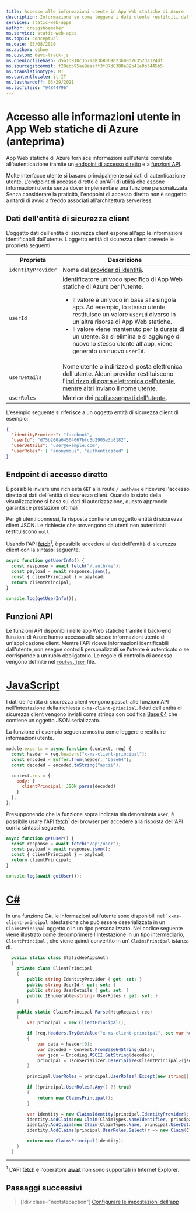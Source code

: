 ```yaml
---
title: Accesso alle informazioni utente in App Web statiche di Azure
description: Informazioni su come leggere i dati utente restituiti dal provider di autorizzazione.
services: static-web-apps
author: craigshoemaker
ms.service: static-web-apps
ms.topic: conceptual
ms.date: 05/08/2020
ms.author: cshoe
ms.custom: devx-track-js
ms.openlocfilehash: d5a1d810c357aa83b8069023b00d76352da124df
ms.sourcegitcommit: f28ebb95ae9aaaff3f87d8388a09b41e0b3445b5
ms.translationtype: MT
ms.contentlocale: it-IT
ms.lasthandoff: 03/29/2021
ms.locfileid: "94844796"
---
```

# <a name="accessing-user-information-in-azure-static-web-apps-preview"></a>Accesso alle informazioni utente in App Web statiche di Azure (anteprima)

App Web statiche di Azure fornisce informazioni sull'utente correlate all'autenticazione tramite un [endpoint di accesso diretto](#direct-access-endpoint) e a [funzioni API](#api-functions).

Molte interfacce utente si basano principalmente sui dati di autenticazione utente. L'endpoint di accesso diretto è un'API di utilità che espone informazioni utente senza dover implementare una funzione personalizzata. Senza considerare la praticità, l'endpoint di accesso diretto non è soggetto a ritardi di avvio a freddo associati all'architettura serverless.

## <a name="client-principal-data"></a>Dati dell'entità di sicurezza client

L'oggetto dati dell'entità di sicurezza client espone all'app le informazioni identificabili dall'utente. L'oggetto entità di sicurezza client prevede le proprietà seguenti:

| Proprietà  | Descrizione |
|-----------|---------|
| `identityProvider` | Nome del [provider di identità](authentication-authorization.md). |
| `userId` | Identificatore univoco specifico di App Web statiche di Azure per l'utente. <ul><li>Il valore è univoco in base alla singola app. Ad esempio, lo stesso utente restituisce un valore `userId` diverso in un'altra risorsa di App Web statiche.<li>Il valore viene mantenuto per la durata di un utente. Se si elimina e si aggiunge di nuovo lo stesso utente all'app, viene generato un nuovo `userId`.</ul>|
| `userDetails` | Nome utente o indirizzo di posta elettronica dell'utente. Alcuni provider restituiscono l'[indirizzo di posta elettronica dell'utente](authentication-authorization.md), mentre altri inviano il [nome utente](authentication-authorization.md). |
| `userRoles`     | Matrice dei [ruoli assegnati dell'utente](authentication-authorization.md). |

L'esempio seguente si riferisce a un oggetto entità di sicurezza client di esempio:

```json
{
  "identityProvider": "facebook",
  "userId": "d75b260a64504067bfc5b2905e3b8182",
  "userDetails": "user@example.com",
  "userRoles": [ "anonymous", "authenticated" ]
}
```

## <a name="direct-access-endpoint"></a>Endpoint di accesso diretto

È possibile inviare una richiesta `GET` alla route `/.auth/me` e ricevere l'accesso diretto ai dati dell'entità di sicurezza client. Quando lo stato della visualizzazione si basa sui dati di autorizzazione, questo approccio garantisce prestazioni ottimali.

Per gli utenti connessi, la risposta contiene un oggetto entità di sicurezza client JSON. Le richieste che provengono da utenti non autenticati restituiscono `null`.

Usando l'API [fetch](https://developer.mozilla.org/docs/Web/API/Fetch_API/Using_Fetch)<sup>1</sup>, è possibile accedere ai dati dell'entità di sicurezza client con la sintassi seguente.

```javascript
async function getUserInfo() {
  const response = await fetch("/.auth/me");
  const payload = await response.json();
  const { clientPrincipal } = payload;
  return clientPrincipal;
}

console.log(getUserInfo());
```

## <a name="api-functions"></a>Funzioni API

Le funzioni API disponibili nelle app Web statiche tramite il back-end funzioni di Azure hanno accesso alle stesse informazioni utente di un'applicazione client. Mentre l'API riceve informazioni identificabili dall'utente, non esegue controlli personalizzati se l'utente è autenticato o se corrisponde a un ruolo obbligatorio. Le regole di controllo di accesso vengono definite nel [`routes.json`](routes.md) file.

# <a name="javascript"></a>[JavaScript](#tab/javascript)

I dati dell'entità di sicurezza client vengono passati alle funzioni API nell'intestazione della richiesta `x-ms-client-principal`. I dati dell'entità di sicurezza client vengono inviati come stringa con codifica [Base 64](https://www.wikipedia.org/wiki/Base64) che contiene un oggetto JSON serializzato.

La funzione di esempio seguente mostra come leggere e restituire informazioni utente.

```javascript
module.exports = async function (context, req) {
  const header = req.headers["x-ms-client-principal"];
  const encoded = Buffer.from(header, "base64");
  const decoded = encoded.toString("ascii");

  context.res = {
    body: {
      clientPrincipal: JSON.parse(decoded)
    }
  };
};
```

Presupponendo che la funzione sopra indicata sia denominata `user`, è possibile usare l'API [fetch](https://developer.mozilla.org/docs/Web/API/Fetch_API/Using_Fetch)<sup>1</sup> del browser per accedere alla risposta dell'API con la sintassi seguente.

```javascript
async function getUser() {
  const response = await fetch("/api/user");
  const payload = await response.json();
  const { clientPrincipal } = payload;
  return clientPrincipal;
}

console.log(await getUser());
```

# <a name="c"></a>[C#](#tab/csharp)

In una funzione C#, le informazioni sull'utente sono disponibili nell' `x-ms-client-principal` intestazione che può essere deserializzata in un `ClaimsPrincipal` oggetto o in un tipo personalizzato. Nel codice seguente viene illustrato come decomprimere l'intestazione in un tipo intermediario, `ClientPrincipal` , che viene quindi convertito in un' `ClaimsPrincipal` istanza di.

```csharp
  public static class StaticWebAppsAuth
  {
    private class ClientPrincipal
    {
        public string IdentityProvider { get; set; }
        public string UserId { get; set; }
        public string UserDetails { get; set; }
        public IEnumerable<string> UserRoles { get; set; }
    }

    public static ClaimsPrincipal Parse(HttpRequest req)
    {
        var principal = new ClientPrincipal();

        if (req.Headers.TryGetValue("x-ms-client-principal", out var header))
        {
            var data = header[0];
            var decoded = Convert.FromBase64String(data);
            var json = Encoding.ASCII.GetString(decoded);
            principal = JsonSerializer.Deserialize<ClientPrincipal>(json, new JsonSerializerOptions { PropertyNameCaseInsensitive = true });
        }

        principal.UserRoles = principal.UserRoles?.Except(new string[] { "anonymous" }, StringComparer.CurrentCultureIgnoreCase);

        if (!principal.UserRoles?.Any() ?? true)
        {
            return new ClaimsPrincipal();
        }

        var identity = new ClaimsIdentity(principal.IdentityProvider);
        identity.AddClaim(new Claim(ClaimTypes.NameIdentifier, principal.UserId));
        identity.AddClaim(new Claim(ClaimTypes.Name, principal.UserDetails));
        identity.AddClaims(principal.UserRoles.Select(r => new Claim(ClaimTypes.Role, r)));

        return new ClaimsPrincipal(identity);
    }
  }
```

---

<sup>1</sup> L'API [fetch](https://caniuse.com/#feat=fetch) e l'operatore [await](https://caniuse.com/#feat=mdn-javascript_operators_await) non sono supportati in Internet Explorer.

## <a name="next-steps"></a>Passaggi successivi

> [!div class="nextstepaction"]
> [Configurare le impostazioni dell'app](application-settings.md)
